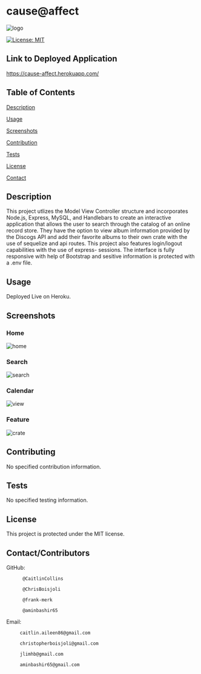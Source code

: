 # cause@affect
  ![logo](https://i.ibb.co/QNsXC78/Cause-Logo.png)

 [![License: MIT](https://img.shields.io/badge/License-MIT-yellow.svg)](https://opensource.org/licenses/MIT)
 
  ## Link to Deployed Application
  https://cause-affect.herokuapp.com/
   
  ## Table of Contents
  [Description](https://github.com/CaitlinCollins/cause-affect/blob/main/README.md#description)
  
  [Usage](https://github.com/CaitlinCollins/cause-affect/blob/main/README.md#usage)
  
  [Screenshots](https://github.com/CaitlinCollins/cause-affect/blob/main/README.md#screenshots)
  
  [Contribution](https://github.com/CaitlinCollins/cause-affect/blob/main/README.md#contribution)
  
  [Tests](https://github.com/CaitlinCollins/cause-affect/blob/main/README.md#tests)
  
  [License](https://github.com/CaitlinCollins/cause-affect/blob/main/README.md#license)
  
  [Contact](https://github.com/CaitlinCollins/cause-affect/blob/main/README.md#contact)
  
  ## Description
  This project utlizes the Model View Controller structure and incorporates Node.js, Express, MySQL, and Handlebars to create an interactive application that allows   the user to search through the catalog of an online record store. They have the option to view album information provided by the Discogs API and add their           favorite albums to their own crate with the use of sequelize and api routes. This project also features login/logout capabilities with the use of express-           sessions. The interface is fully responsive with help of Bootstrap and sesitive information is protected with a .env file.  
  
  ## Usage
  Deployed Live on Heroku.
  
  ## Screenshots
  
  ### Home
  ![home](https://i.ibb.co/p4QRkS3/home.jpg)

  ### Search
  ![search](https://i.ibb.co/nfNtFfk/search.jpg)
  
  ### Calendar
  ![view](https://i.ibb.co/s5sQYsF/calendar.jpg)
  
  ### Feature
  ![crate](https://i.ibb.co/LnCd7xr/feature.jpg)
  
  
  ## Contributing
  No specified contribution information. 

  ## Tests
  No specified testing information. 
  
  ## License
  This project is protected under the MIT license.
  
  ## Contact/Contributors
  GitHub: 
         
          @CaitlinCollins
  
          @ChrisBoisjoli
          
          @frank-merk
          
          @aminbashir65

  Email: 
  
         caitlin.aileen86@gmail.com
  
         christopherboisjoli@gmail.com
         
         jlimhb@gmail.com
         
         aminbashir65@gmail.com
